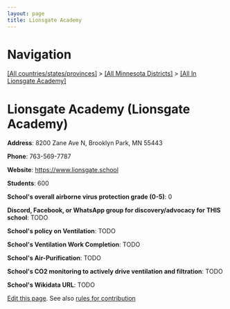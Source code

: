 ```yaml
---
layout: page
title: Lionsgate Academy
---
```

# Navigation

[[All countries/states/provinces]](../../..) > [[All Minnesota Districts]](../..) > [[All In Lionsgate Academy]](..)

# Lionsgate Academy (Lionsgate Academy)

**Address**: 8200 Zane Ave N, Brooklyn Park, MN 55443

**Phone**: 763-569-7787

**Website**: <https://www.lionsgate.school>

**Students**: 600

**School's overall airborne virus protection grade (0-5)**: 0

**Discord, Facebook, or WhatsApp group for discovery/advocacy for THIS school**: TODO

**School's policy on Ventilation**: TODO

**School's Ventilation Work Completion**: TODO

**School's Air-Purification**: TODO

**School's CO2 monitoring to actively drive ventilation and filtration**: TODO

**School's Wikidata URL**: TODO


[Edit this page](https://github.com/ventilate-schools/MN/edit/main/./Lionsgate_Academy/Lionsgate_Academy.md). See also [rules for contribution](../../../contribution-rules/)